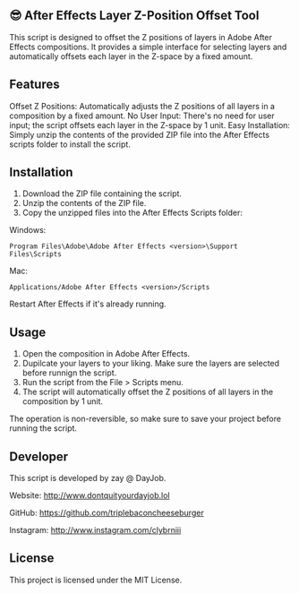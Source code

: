## 😎 After Effects Layer Z-Position Offset Tool

This script is designed to offset the Z positions of layers in Adobe After Effects compositions. It provides a simple interface for selecting layers and automatically offsets each layer in the Z-space by a fixed amount.

## Features
Offset Z Positions: Automatically adjusts the Z positions of all layers in a composition by a fixed amount.
No User Input: There's no need for user input; the script offsets each layer in the Z-space by 1 unit.
Easy Installation: Simply unzip the contents of the provided ZIP file into the After Effects scripts folder to install the script.

## Installation 
1. Download the ZIP file containing the script.
2. Unzip the contents of the ZIP file.
3. Copy the unzipped files into the After Effects Scripts folder:

Windows: 
```
Program Files\Adobe\Adobe After Effects <version>\Support Files\Scripts
```
Mac: 
```
Applications/Adobe After Effects <version>/Scripts
```
Restart After Effects if it's already running.

## Usage
1. Open the composition in Adobe After Effects.
2. Dupilcate your layers to your liking. Make sure the layers are selected before runnign the script.
3. Run the script from the File > Scripts menu.
4. The script will automatically offset the Z positions of all layers in the composition by 1 unit.

The operation is non-reversible, so make sure to save your project before running the script.

## Developer
This script is developed by zay @ DayJob.

Website: http://www.dontquityourdayjob.lol

GitHub: https://github.com/triplebaconcheeseburger

Instagram: http://www.instagram.com/clybrniii

## License
This project is licensed under the MIT License.
